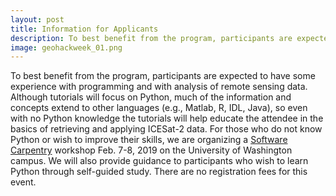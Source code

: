 ```yaml
---
layout: post
title: Information for Applicants
description: To best benefit from the program, participants are expected to have some experience with programming and with analysis of remote sensing data. Although tutorials will focus on Python, much of the information and concepts extend to other languages (e.g., Matlab, R, IDL, Java), so even with no Python knowledge the tutorials will help educate the attendee in the basics of retrieving and applying ICESat-2 data. For those who do not know Python or wish to improve their skills, we are organizing a <a href="https://software-carpentry.org/">Software Carpentry</a> workshop Feb. 7-8, 2019 on the University of Washington campus. We will also provide guidance to participants who wish to learn Python through self-guided study. There are no registration fees for this event. 
image: geohackweek_01.png
---
```

To best benefit from the program, participants are expected to have some experience with programming and with analysis of remote sensing data. Although tutorials will focus on Python, much of the information and concepts extend to other languages (e.g., Matlab, R, IDL, Java), so even with no Python knowledge the tutorials will help educate the attendee in the basics of retrieving and applying ICESat-2 data. For those who do not know Python or wish to improve their skills, we are organizing a <a href="https://software-carpentry.org/">Software Carpentry</a> workshop Feb. 7-8, 2019 on the University of Washington campus. We will also provide guidance to participants who wish to learn Python through self-guided study. There are no registration fees for this event.



